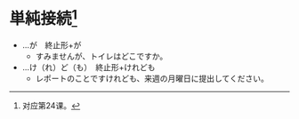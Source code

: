 # 単純接続[^title]

- ...が　終止形+が
  - すみませんが、トイレはどこですか。
- ...け（れ）ど（も）　終止形+けれども
  - レポートのことですけれども、来週の月曜日に提出してください。

[^title]: 对应第24课。

